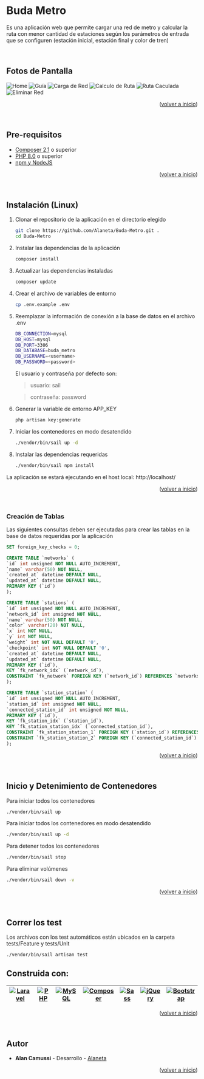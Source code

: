 <div id="top"></div>

# Buda Metro
Es una aplicación web que permite cargar una red de metro y calcular la ruta con menor cantidad de estaciones según los parámetros de entrada que se configuren (estación inicial, estación final y color de tren)

<br>

## Fotos de Pantalla

![Home](readme/screenshots/home.png)
![Guía](readme/screenshots/guia.png)
![Carga de Red](readme/screenshots/carga_de_red.png)
![Calculo de Ruta](readme/screenshots/calcular_ruta.png)
![Ruta Caculada](readme/screenshots/ruta_calculada.png)
![Eliminar Red](readme/screenshots/eliminar_red.png)

<p align="right">(<a href="#top">volver a inicio</a>)</p>

<br>

## Pre-requisitos
* [Composer 2.1](https://getcomposer.org/download/) o superior
* [PHP 8.0](https://www.tecmint.com/install-php-8-on-ubuntu/) o superior
* [npm y NodeJS](https://ubunlog.com/nodejs-npm-instalacion-ubuntu-20-04-18-04/)

<p align="right">(<a href="#top">volver a inicio</a>)</p>

<br>

## Instalación (Linux)
1. Clonar el repositorio de la aplicación en el directorio elegido
   ```sh
   git clone https://github.com/Alaneta/Buda-Metro.git .
   cd Buda-Metro
   ```

2. Instalar las dependencias de la aplicación
   ```sh
   composer install
   ```

3. Actualizar las dependencias instaladas
   ```sh
   composer update
   ```

4. Crear el archivo de variables de entorno
   ```sh
   cp .env.example .env
   ```

5. Reemplazar la información de conexión a la base de datos en el archivo .env
   ```sh
   DB_CONNECTION=mysql
   DB_HOST=mysql
   DB_PORT=3306
   DB_DATABASE=buda_metro
   DB_USERNAME=<username>
   DB_PASSWORD=<password>
   ```
   El usuario y contraseña por defecto son:
   > usuario: sail

   > contraseña: password


6. Generar la variable de entorno APP_KEY
   ```sh
   php artisan key:generate
   ```

7. Iniciar los contenedores en modo desatendido
    ```sh
    ./vendor/bin/sail up -d
    ```

8. Instalar las dependencias requeridas
   ```sh
   ./vendor/bin/sail npm install
   ```


La aplicación se estará ejecutando en el host local: http://localhost/

<p align="right">(<a href="#top">volver a inicio</a>)</p>

<br>

### Creación de Tablas
Las siguientes consultas deben ser ejecutadas para crear las tablas en la base de datos requeridas por la aplicación

```sql
SET foreign_key_checks = 0;

CREATE TABLE `networks` (
`id` int unsigned NOT NULL AUTO_INCREMENT,
`name` varchar(50) NOT NULL,
`created_at` datetime DEFAULT NULL,
`updated_at` datetime DEFAULT NULL,
PRIMARY KEY (`id`)
);

CREATE TABLE `stations` (
`id` int unsigned NOT NULL AUTO_INCREMENT,
`network_id` int unsigned NOT NULL,
`name` varchar(50) NOT NULL,
`color` varchar(20) NOT NULL,
`x` int NOT NULL,
`y` int NOT NULL,
`weight` int NOT NULL DEFAULT '0',
`checkpoint` int NOT NULL DEFAULT '0',
`created_at` datetime DEFAULT NULL,
`updated_at` datetime DEFAULT NULL,
PRIMARY KEY (`id`),
KEY `fk_network_idx` (`network_id`),
CONSTRAINT `fk_network` FOREIGN KEY (`network_id`) REFERENCES `networks` (`id`) ON DELETE CASCADE
);

CREATE TABLE `station_station` (
`id` int unsigned NOT NULL AUTO_INCREMENT,
`station_id` int unsigned NOT NULL,
`connected_station_id` int unsigned NOT NULL,
PRIMARY KEY (`id`),
KEY `fk_station_idx` (`station_id`),
KEY `fk_station_station_idx` (`connected_station_id`),
CONSTRAINT `fk_station_station_1` FOREIGN KEY (`station_id`) REFERENCES `stations` (`id`) ON DELETE CASCADE,
CONSTRAINT `fk_station_station_2` FOREIGN KEY (`connected_station_id`) REFERENCES `stations` (`id`) ON DELETE CASCADE
);
```

<p align="right">(<a href="#top">volver a inicio</a>)</p>

<br>

## Inicio y Detenimiento de Contenedores
Para iniciar todos los contenedores
```sh
./vendor/bin/sail up
```

Para iniciar todos los contenedores en modo desatendido
```sh
./vendor/bin/sail up -d
```

Para detener todos los contenedores
```sh
./vendor/bin/sail stop
```

Para eliminar volúmenes
```sh
./vendor/bin/sail down -v
```

<p align="right">(<a href="#top">volver a inicio</a>)</p>

<br>


## Correr los test
Los archivos con los test automáticos están ubicados en la carpeta tests/Feature y tests/Unit
```sh
./vendor/bin/sail artisan test
```

## Construida con:
| [![Laravel](readme/logos/laravel-2.svg)](https://laravel.com/) | [![PHP](readme/logos/php-1.svg)](https://www.php.net/) | [![MySQL](readme/logos/mysql-2.svg)](https://www.mysql.com/) | [![Composer](readme/logos/composer.svg)](https://getcomposer.org/) | [![Sass](readme/logos/sass-1.svg)](https://sass-lang.com/) | [![jQuery](readme/logos/jquery-1.svg)](https://jquery.com/) | [![Bootstrap](readme/logos/bootstrap-5-1.svg)](https://getbootstrap.com/) |
|---|---|---|---|---|---|---|

<p align="right">(<a href="#top">volver a inicio</a>)</p>

<br>

## Autor
* **Alan Camussi** - Desarrollo - [Alaneta](https://github.com/Alaneta)

<p align="right">(<a href="#top">volver a inicio</a>)</p>

<br>
